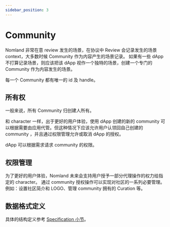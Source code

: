 ```yaml
---
sidebar_position: 3
---
```


# Community

Nomland 非常在意 review 发生的场景，在协议中 Review 会记录发生的场景 context，大多数时候 Community 作为内容产生的场景记录。
如果有一些 dApp 不打算记录场景，则应该把该 dApp 视作一个独特的场景，创建一个专门的 Community 作为内容发生的场景。

每一个 Community 都有唯一的 id 及 handle。

## 所有权

一般来说，所有 Community 归创建人所有。

和 character 一样，出于更好的用户体验，使用 dApp 创建的新的 community 可以根据需要由应用代管。但这种情况下应该允许用户认领回自己创建的 community ，并且通过权限管理允许或取消 dApp 的授权。

dApp 可以根据需求请求 community 的权限。

## 权限管理

为了更好的用户体验，Nomland 未来会支持用户授予一部分代理操作的权力给指定的 character。
通过 community 授权操作可以实现对社区的一系列必要管理。例如：设置社区简介和 LOGO、管理 community 拥有的 Curation 等。

## 数据格式定义

具体的结构定义参考 [Specification 小节](../nomexer-sdks/specification)。
